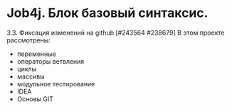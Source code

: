 # Job4j. Блок базовый синтаксис.
3.3. Фиксация изменений на github [#243564 #238679]
В этом проекте рассмотрены: 
- переменные
- операторы ветвления
- циклы
- массивы
- модульное тестирование
- IDEA
- Основы GIT